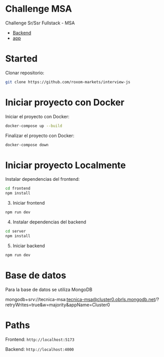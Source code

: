# Challenge MSA
Challenge Sr/Ssr Fullstack - MSA

-   [Backend](server/README.md)
-   [app](frontend/README.md)

# Started

Clonar repositorio:

```bash
git clone https://github.com/roxom-markets/interview-js
```

# Iniciar proyecto con Docker

Iniciar el proyecto con Docker:

```bash
docker-compose up --build
```

Finalizar el proyecto con Docker:

```bash
docker-compose down
```


# Iniciar proyecto Localmente

Instalar dependencias del frontend:

```bash
cd frontend
npm install
```

3. Iniciar frontend

```bash
npm run dev
```

4. Instalar dependencias del backend

```bash
cd server
npm install
```

5. Iniciar backend

```bash
npm run dev
```

# Base de datos

Para la base de datos se utiliza MongoDB

mongodb+srv://tecnica-msa:tecnica-msa@cluster0.obrls.mongodb.net/?retryWrites=true&w=majority&appName=Cluster0

# Paths

Frontend: `http://localhost:5173`

Backend: `http://localhost:4000`

